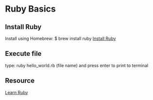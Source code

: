 # Ruby Basics

## Install Ruby

Install using Homebrew:
$ brew install ruby
[Install Ruby](https://www.ruby-lang.org/en/documentation/installation/)

## Execute file
type: ruby hello_world.rb (file name) and press enter to print to terminal

## Resource
[Learn Ruby](https://www.learnrubyonline.org/en/Welcome)
